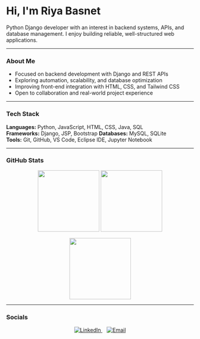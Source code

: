 

<!--
**riya9818/riya9818** is a ✨ _special_ ✨ repository because its `README.md` (this file) appears on your GitHub profile.
-->
# Hi, I'm Riya Basnet

Python Django developer with an interest in backend systems, APIs, and database management. I enjoy building reliable, well-structured web applications.

---
### About Me
- Focused on backend development with Django and REST APIs  
- Exploring automation, scalability, and database optimization  
- Improving front-end integration with HTML, CSS, and Tailwind CSS  
- Open to collaboration and real-world project experience
 

---

### Tech Stack
**Languages:** Python, JavaScript, HTML, CSS, Java, SQL  
**Frameworks:** Django, JSP, Bootstrap 
**Databases:** MySQL, SQLite  
**Tools:** Git, GitHub, VS Code, Eclipse IDE, Jupyter Notebook  

---

### GitHub Stats

<p align="center">
  <img src="https://github-readme-stats.vercel.app/api?username=riya9818&show_icons=true&theme=tokyonight&bg_color=00000000" height="165">
  <img src="https://github-readme-stats.vercel.app/api/top-langs/?username=riya9818&layout=compact&theme=tokyonight&bg_color=00000000" height="165">
</p>

<p align="center">
  <img src="https://github-readme-streak-stats.herokuapp.com/?user=riya9818&theme=tokyonight&background=00000000" height="165">
</p>

---

### Socials
<p align="center">
  <a href="https://www.linkedin.com/in/riya-basnet-11b586343/" target="_blank">
    <img src="https://img.shields.io/badge/LinkedIn-%230077B5.svg?logo=linkedin&logoColor=white" alt="LinkedIn" />
  </a>
  &nbsp;&nbsp;
  <a href="mailto:riyabasnet0924@gmail.com">
    <img src="https://img.shields.io/badge/Email-D14836?logo=gmail&logoColor=white" alt="Email" />
  </a>
</p>


